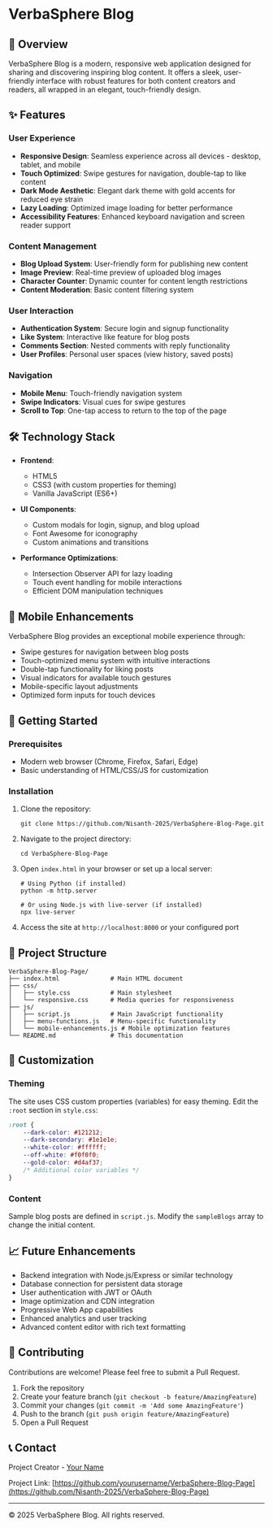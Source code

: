 # VerbaSphere Blog

## 🌟 Overview

VerbaSphere Blog is a modern, responsive web application designed for sharing and discovering inspiring blog content. It offers a sleek, user-friendly interface with robust features for both content creators and readers, all wrapped in an elegant, touch-friendly design.

## ✨ Features

### User Experience
- **Responsive Design**: Seamless experience across all devices - desktop, tablet, and mobile
- **Touch Optimized**: Swipe gestures for navigation, double-tap to like content
- **Dark Mode Aesthetic**: Elegant dark theme with gold accents for reduced eye strain
- **Lazy Loading**: Optimized image loading for better performance
- **Accessibility Features**: Enhanced keyboard navigation and screen reader support

### Content Management
- **Blog Upload System**: User-friendly form for publishing new content
- **Image Preview**: Real-time preview of uploaded blog images
- **Character Counter**: Dynamic counter for content length restrictions
- **Content Moderation**: Basic content filtering system

### User Interaction
- **Authentication System**: Secure login and signup functionality
- **Like System**: Interactive like feature for blog posts
- **Comments Section**: Nested comments with reply functionality
- **User Profiles**: Personal user spaces (view history, saved posts)

### Navigation
- **Mobile Menu**: Touch-friendly navigation system
- **Swipe Indicators**: Visual cues for swipe gestures
- **Scroll to Top**: One-tap access to return to the top of the page

## 🛠️ Technology Stack

- **Frontend**: 
  - HTML5
  - CSS3 (with custom properties for theming)
  - Vanilla JavaScript (ES6+)
  
- **UI Components**:
  - Custom modals for login, signup, and blog upload
  - Font Awesome for iconography
  - Custom animations and transitions

- **Performance Optimizations**:
  - Intersection Observer API for lazy loading
  - Touch event handling for mobile interactions
  - Efficient DOM manipulation techniques

## 📱 Mobile Enhancements

VerbaSphere Blog provides an exceptional mobile experience through:

- Swipe gestures for navigation between blog posts
- Touch-optimized menu system with intuitive interactions
- Double-tap functionality for liking posts
- Visual indicators for available touch gestures
- Mobile-specific layout adjustments
- Optimized form inputs for touch devices

## 🚀 Getting Started

### Prerequisites
- Modern web browser (Chrome, Firefox, Safari, Edge)
- Basic understanding of HTML/CSS/JS for customization

### Installation

1. Clone the repository:
   ```
   git clone https://github.com/Nisanth-2025/VerbaSphere-Blog-Page.git
   ```

2. Navigate to the project directory:
   ```
   cd VerbaSphere-Blog-Page
   ```

3. Open `index.html` in your browser or set up a local server:
   ```
   # Using Python (if installed)
   python -m http.server
   
   # Or using Node.js with live-server (if installed)
   npx live-server
   ```

4. Access the site at `http://localhost:8000` or your configured port

## 📂 Project Structure

```
VerbaSphere-Blog-Page/
├── index.html              # Main HTML document
├── css/
│   ├── style.css           # Main stylesheet
│   └── responsive.css      # Media queries for responsiveness
├── js/
│   ├── script.js           # Main JavaScript functionality
│   ├── menu-functions.js   # Menu-specific functionality
│   └── mobile-enhancements.js # Mobile optimization features
└── README.md               # This documentation
```

## 🎨 Customization

### Theming
The site uses CSS custom properties (variables) for easy theming. Edit the `:root` section in `style.css`:

```css
:root {
    --dark-color: #121212;
    --dark-secondary: #1e1e1e;
    --white-color: #ffffff;
    --off-white: #f0f0f0;
    --gold-color: #d4af37;
    /* Additional color variables */
}
```

### Content
Sample blog posts are defined in `script.js`. Modify the `sampleBlogs` array to change the initial content.

## 📈 Future Enhancements

- Backend integration with Node.js/Express or similar technology
- Database connection for persistent data storage
- User authentication with JWT or OAuth
- Image optimization and CDN integration
- Progressive Web App capabilities
- Enhanced analytics and user tracking
- Advanced content editor with rich text formatting

## 🤝 Contributing

Contributions are welcome! Please feel free to submit a Pull Request.

1. Fork the repository
2. Create your feature branch (`git checkout -b feature/AmazingFeature`)
3. Commit your changes (`git commit -m 'Add some AmazingFeature'`)
4. Push to the branch (`git push origin feature/AmazingFeature`)
5. Open a Pull Request


## 📞 Contact

Project Creator - [Your Name](mailto:nisanth252025@gmail.com)

Project Link: [https://github.com/yourusername/VerbaSphere-Blog-Page](https://github.com/Nisanth-2025/VerbaSphere-Blog-Page)

---

© 2025 VerbaSphere Blog. All rights reserved.


